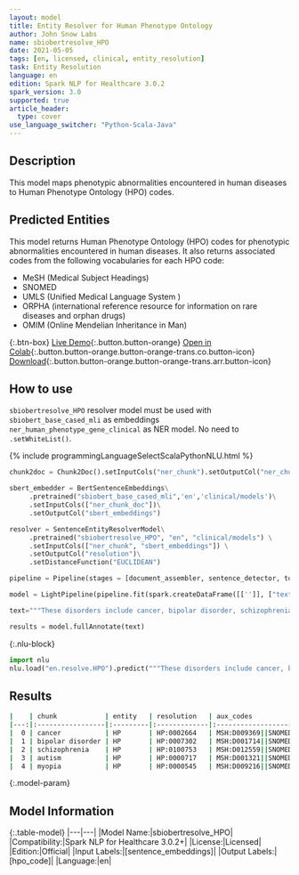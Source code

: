 ```yaml
---
layout: model
title: Entity Resolver for Human Phenotype Ontology
author: John Snow Labs
name: sbiobertresolve_HPO
date: 2021-05-05
tags: [en, licensed, clinical, entity_resolution]
task: Entity Resolution
language: en
edition: Spark NLP for Healthcare 3.0.2
spark_version: 3.0
supported: true
article_header:
  type: cover
use_language_switcher: "Python-Scala-Java"
---
```


## Description

This model maps phenotypic abnormalities encountered in human diseases to Human Phenotype Ontology (HPO) codes.

## Predicted Entities

This model returns Human Phenotype Ontology (HPO) codes for phenotypic abnormalities encountered in human diseases. It also returns associated codes from the following vocabularies for each HPO code: 

- MeSH (Medical Subject Headings)
- SNOMED
- UMLS (Unified Medical Language System ) 
- ORPHA (international reference resource for information on rare diseases and orphan drugs) 
- OMIM (Online Mendelian Inheritance in Man)

{:.btn-box}
[Live Demo](https://demo.johnsnowlabs.com/healthcare/ER_HPO/){:.button.button-orange}
[Open in Colab](https://github.com/JohnSnowLabs/spark-nlp-workshop/blob/master/tutorials/Certification_Trainings/Healthcare/3.Clinical_Entity_Resolvers.ipynb){:.button.button-orange.button-orange-trans.co.button-icon}
[Download](https://s3.amazonaws.com/auxdata.johnsnowlabs.com/clinical/models/sbiobertresolve_HPO_en_3.0.2_3.0_1620235451661.zip){:.button.button-orange.button-orange-trans.arr.button-icon}

## How to use

```sbiobertresolve_HPO``` resolver model must be used with ```sbiobert_base_cased_mli``` as embeddings ```ner_human_phenotype_gene_clinical``` as NER model. No need to ```.setWhiteList()```.

<div class="tabs-box" markdown="1">
{% include programmingLanguageSelectScalaPythonNLU.html %}

```python
chunk2doc = Chunk2Doc().setInputCols("ner_chunk").setOutputCol("ner_chunk_doc")

sbert_embedder = BertSentenceEmbeddings\
     .pretrained("sbiobert_base_cased_mli",'en','clinical/models')\
     .setInputCols(["ner_chunk_doc"])\
     .setOutputCol("sbert_embeddings")

resolver = SentenceEntityResolverModel\
     .pretrained("sbiobertresolve_HPO", "en", "clinical/models") \
     .setInputCols(["ner_chunk", "sbert_embeddings"]) \
     .setOutputCol("resolution")\
     .setDistanceFunction("EUCLIDEAN")

pipeline = Pipeline(stages = [document_assembler, sentence_detector, tokens, embeddings, ner, ner_converter, chunk2doc, sbert_embedder, resolver])

model = LightPipeline(pipeline.fit(spark.createDataFrame([['']], ["text"])))

text="""These disorders include cancer, bipolar disorder, schizophrenia, autism, Cri-du-chat syndrome, myopia, cortical cataract-linked Alzheimer's disease, and infectious diseases"""

results = model.fullAnnotate(text)
```



{:.nlu-block}
```python
import nlu
nlu.load("en.resolve.HPO").predict("""These disorders include cancer, bipolar disorder, schizophrenia, autism, Cri-du-chat syndrome, myopia, cortical cataract-linked Alzheimer's disease, and infectious diseases""")
```

</div>

## Results

```bash
|    | chunk            | entity   | resolution   | aux_codes                                                                    |
|---:|:-----------------|:---------|:-------------|:-----------------------------------------------------------------------------|
|  0 | cancer           | HP       | HP:0002664   | MSH:D009369||SNOMED:108369006,363346000||UMLS:C0006826,C0027651||ORPHA:1775  |
|  1 | bipolar disorder | HP       | HP:0007302   | MSH:D001714||SNOMED:13746004||UMLS:C0005586||ORPHA:370079                    |
|  2 | schizophrenia    | HP       | HP:0100753   | MSH:D012559||SNOMED:191526005,58214004||UMLS:C0036341||ORPHA:231169          |
|  3 | autism           | HP       | HP:0000717   | MSH:D001321||SNOMED:408856003,408857007,43614003||UMLS:C0004352||ORPHA:79279 |
|  4 | myopia           | HP       | HP:0000545   | MSH:D009216||SNOMED:57190000||UMLS:C0027092||ORPHA:370022                    |

```

{:.model-param}
## Model Information

{:.table-model}
|---|---|
|Model Name:|sbiobertresolve_HPO|
|Compatibility:|Spark NLP for Healthcare 3.0.2+|
|License:|Licensed|
|Edition:|Official|
|Input Labels:|[sentence_embeddings]|
|Output Labels:|[hpo_code]|
|Language:|en|
